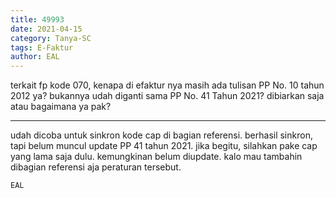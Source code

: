 ```yaml
---
title: 49993
date: 2021-04-15
category: Tanya-SC
tags: E-Faktur
author: EAL
---
```


terkait fp kode 070, kenapa di efaktur nya masih ada tulisan PP No. 10 tahun 2012 ya? bukannya udah diganti sama PP No. 41 Tahun 2021? dibiarkan saja atau bagaimana ya pak?

---

udah dicoba untuk sinkron kode cap di bagian referensi. berhasil sinkron, tapi belum muncul update PP 41 tahun 2021. jika begitu, silahkan pake cap yang lama saja dulu. kemungkinan belum diupdate. kalo mau tambahin dibagian referensi aja peraturan tersebut.

`EAL`
